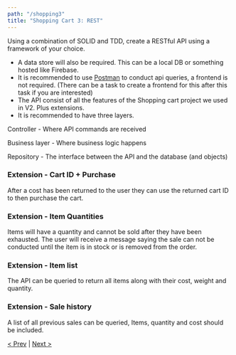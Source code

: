```yaml
---
path: "/shopping3"
title: "Shopping Cart 3: REST"
---
```

Using a combination of SOLID and TDD, create a RESTful API using a framework of your choice.

- A data store will also be required. This can be a local DB or something hosted like Firebase.
- It is recommended to use [Postman](https://www.getpostman.com/) to conduct api queries, a frontend is not required. (There can be a task to create a frontend for this after this task if you are interested)
- The API consist of all the features of the Shopping cart project we used in V2. Plus extensions. 
- It is recommended to have three layers.

Controller - Where API commands are received

Business layer - Where business logic happens

Repository - The interface between the API and the database (and objects)

### Extension - Cart ID + Purchase

After a cost has been returned to the user they can use the returned cart ID to then purchase the cart. 

### Extension - Item Quantities

Items will have a quantity and cannot be sold after they have been exhausted. The user will receive a message saying the sale can not be conducted until the item is in stock or is removed from the order.

### Extension - Item list

The API can be queried to return all items along with their cost, weight and quantity.

### Extension - Sale history 

A list of all previous sales can be queried, Items, quantity and cost should be included.

[< Prev](../TDD) | [Next >](../shopping3_5)